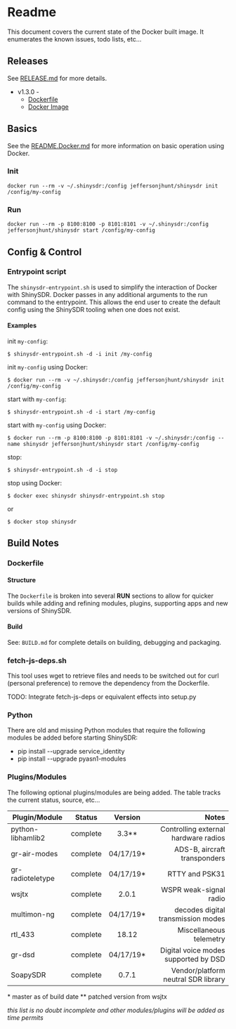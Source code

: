 # Readme

This document covers the current state of the Docker built image. It enumerates the known issues, todo lists, etc...

## Releases

See [RELEASE.md](https://github.com/jeffersonjhunt/shinysdr-docker/blob/v1.3.0/RELEASE.md "RELEASE.md") for more details.

* v1.3.0 - 
    * [Dockerfile](https://github.com/jeffersonjhunt/shinysdr-docker/blob/v1.3.0/Dockerfile "Dockerfile")
    * [Docker Image](https://hub.docker.com/r/jeffersonjhunt/shinysdr "Docker Image")

## Basics

See the [README.Docker.md](https://github.com/jeffersonjhunt/shinysdr-docker/blob/v1.3.0/README.Docker.md "README.Docker.md") for more information on basic operation using Docker.

### Init

```
docker run --rm -v ~/.shinysdr:/config jeffersonjhunt/shinysdr init /config/my-config
```

### Run

```
docker run --rm -p 8100:8100 -p 8101:8101 -v ~/.shinysdr:/config jeffersonjhunt/shinysdr start /config/my-config
```

## Config & Control

### Entrypoint script

The `shinysdr-entrypoint.sh` is used to simplify the interaction of Docker with ShinySDR. Docker passes in any additional arguments to the run command to the entrypoint. This allows the end user to create the default config using the ShinySDR tooling when one does not exist.

#### Examples

init `my-config`:
```
$ shinysdr-entrypoint.sh -d -i init /my-config
```

init `my-config` using Docker:
```
$ docker run --rm -v ~/.shinysdr:/config jeffersonjhunt/shinysdr init /config/my-config
```

start with `my-config`:
```
$ shinysdr-entrypoint.sh -d -i start /my-config
```

start with `my-config` using Docker:
```
$ docker run --rm -p 8100:8100 -p 8101:8101 -v ~/.shinysdr:/config --name shinysdr jeffersonjhunt/shinysdr start /config/my-config
```

stop:
```
$ shinysdr-entrypoint.sh -d -i stop
```

stop using Docker:
```
$ docker exec shinysdr shinysdr-entrypoint.sh stop
```
or
```
$ docker stop shinysdr
```

## Build Notes

### Dockerfile 
#### Structure

The `Dockerfile` is broken into several __RUN__ sections to allow for quicker builds while adding and refining modules, plugins, supporting apps and new versions of  ShinySDR.

#### Build

See: `BUILD.md` for complete details on building, debugging and packaging.

### fetch-js-deps.sh

This tool uses wget to retrieve files and needs to be switched out for curl (personal preference) to remove the dependency from the Dockerfile.

TODO: Integrate fetch-js-deps or equivalent effects into setup.py

### Python

There are old and missing Python modules that require the following modules be added before starting ShinySDR:

* pip install --upgrade service_identity
* pip install --upgrade pyasn1-modules 

### Plugins/Modules

The following optional plugins/modules are being added. The table tracks the current status, source, etc...

| Plugin/Module    | Status   | Version | Notes                                |
| ---------------- |:--------:|:-------:| ------------------------------------:|
| python-libhamlib2| complete |   3.3** | Controlling external hardware radios |
| gr-air-modes     | complete |04/17/19*| ADS-B, aircraft transponders         |
| gr-radioteletype | complete |04/17/19*| RTTY and PSK31                       |
| wsjtx            | complete |  2.0.1  | WSPR weak-signal radio               |
| multimon-ng      | complete |04/17/19*| decodes digital transmission modes   |
| rtl_433          | complete |  18.12  | Miscellaneous telemetry              |
| gr-dsd           | complete |04/17/19*| Digital voice modes supported by DSD |
| SoapySDR         | complete |  0.7.1  | Vendor/platform neutral SDR library  |

&ast; master as of build date
&ast;&ast; patched version from wsjtx

*this list is no doubt incomplete and other modules/plugins will be added as time permits*
